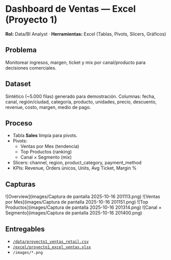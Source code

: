 # Dashboard de Ventas — Excel (Proyecto 1)
**Rol:** Data/BI Analyst · **Herramientas:** Excel (Tablas, Pivots, Slicers, Gráficos)

## Problema
Monitorear ingresos, margen, ticket y mix por canal/producto para decisiones comerciales.

## Dataset
Sintético (~5.000 filas) generado para demostración.
Columnas: fecha, canal, región/ciudad, categoría, producto, unidades, precio, descuento, revenue, costo, margen, medio de pago.

## Proceso
- Tabla **Sales** limpia para pivots.
- Pivots:
  - Ventas por Mes (tendencia)
  - Top Productos (ranking)
  - Canal × Segmento (mix)
- Slicers: channel, region, product_category, payment_method
- KPIs: Revenue, Orders únicos, Units, Avg Ticket, Margin %

## Capturas
![Overview](images/Captura de pantalla 2025-10-16 201113.png)
![Ventas por Mes](images/Captura de pantalla 2025-10-16 201151.png)
![Top Productos](images/Captura de pantalla 2025-10-16 201314.png)
![Canal × Segmento](images/Captura de pantalla 2025-10-16 201400.png)

## Entregables
- [`/data/proyecto1_ventas_retail.csv`](data/proyecto1_ventas_retail.csv)
- [`/excel/proyecto1_excel_ventas.xlsx`](excel/proyecto1_excel_ventas.xlsx)
- `/images/*.png`
